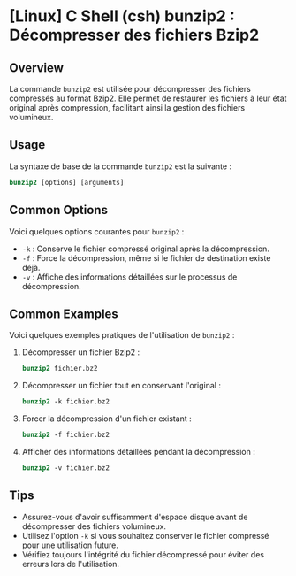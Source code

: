 # [Linux] C Shell (csh) bunzip2 : Décompresser des fichiers Bzip2

## Overview
La commande `bunzip2` est utilisée pour décompresser des fichiers compressés au format Bzip2. Elle permet de restaurer les fichiers à leur état original après compression, facilitant ainsi la gestion des fichiers volumineux.

## Usage
La syntaxe de base de la commande `bunzip2` est la suivante :

```csh
bunzip2 [options] [arguments]
```

## Common Options
Voici quelques options courantes pour `bunzip2` :

- `-k` : Conserve le fichier compressé original après la décompression.
- `-f` : Force la décompression, même si le fichier de destination existe déjà.
- `-v` : Affiche des informations détaillées sur le processus de décompression.

## Common Examples
Voici quelques exemples pratiques de l'utilisation de `bunzip2` :

1. Décompresser un fichier Bzip2 :

   ```csh
   bunzip2 fichier.bz2
   ```

2. Décompresser un fichier tout en conservant l'original :

   ```csh
   bunzip2 -k fichier.bz2
   ```

3. Forcer la décompression d'un fichier existant :

   ```csh
   bunzip2 -f fichier.bz2
   ```

4. Afficher des informations détaillées pendant la décompression :

   ```csh
   bunzip2 -v fichier.bz2
   ```

## Tips
- Assurez-vous d'avoir suffisamment d'espace disque avant de décompresser des fichiers volumineux.
- Utilisez l'option `-k` si vous souhaitez conserver le fichier compressé pour une utilisation future.
- Vérifiez toujours l'intégrité du fichier décompressé pour éviter des erreurs lors de l'utilisation.